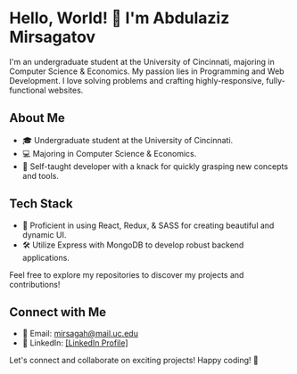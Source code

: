 # Hello, World! 👋 I'm Abdulaziz Mirsagatov

I'm an undergraduate student at the University of Cincinnati, majoring in Computer Science & Economics. My passion lies in Programming and Web Development. I love solving problems and crafting highly-responsive, fully-functional websites.

## About Me

- 🎓 Undergraduate student at the University of Cincinnati.
- 💻 Majoring in Computer Science & Economics.
- 🚀 Self-taught developer with a knack for quickly grasping new concepts and tools.

## Tech Stack

- 🔧 Proficient in using React, Redux, & SASS for creating beautiful and dynamic UI.
- 🛠️ Utilize Express with MongoDB to develop robust backend applications.

Feel free to explore my repositories to discover my projects and contributions!

## Connect with Me

- 📧 Email: mirsagah@mail.uc.edu
- 💼 LinkedIn: [[LinkedIn Profile]](https://www.linkedin.com/in/abdulaziz-mirsagatov-085616230/)

Let's connect and collaborate on exciting projects! Happy coding! 🚀

